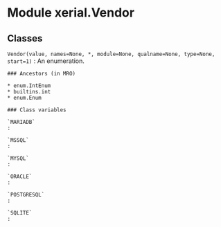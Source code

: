 Module xerial.Vendor
====================

Classes
-------

`Vendor(value, names=None, *, module=None, qualname=None, type=None, start=1)`
:   An enumeration.

    ### Ancestors (in MRO)

    * enum.IntEnum
    * builtins.int
    * enum.Enum

    ### Class variables

    `MARIADB`
    :

    `MSSQL`
    :

    `MYSQL`
    :

    `ORACLE`
    :

    `POSTGRESQL`
    :

    `SQLITE`
    :
